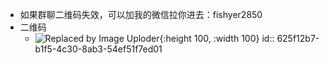 - 如果群聊二维码失效，可以加我的微信拉你进去：fishyer2850
- 二维码
	- ![Replaced by Image Uploder](https://photo.fishyer.com/img/202204200101550.png){:height 100, :width 100}
	  id:: 625f12b7-b1f5-4c30-8ab3-54ef51f7ed01